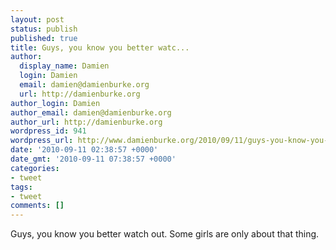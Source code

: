```yaml
---
layout: post
status: publish
published: true
title: Guys, you know you better watc...
author:
  display_name: Damien
  login: Damien
  email: damien@damienburke.org
  url: http://damienburke.org
author_login: Damien
author_email: damien@damienburke.org
author_url: http://damienburke.org
wordpress_id: 941
wordpress_url: http://www.damienburke.org/2010/09/11/guys-you-know-you-better-watc/
date: '2010-09-11 02:38:57 +0000'
date_gmt: '2010-09-11 07:38:57 +0000'
categories:
- tweet
tags:
- tweet
comments: []
---
```

<p>Guys, you know you better watch out. Some girls are only about that thing.</p>
